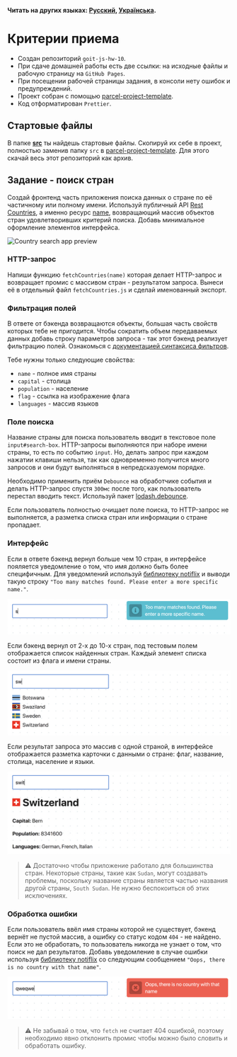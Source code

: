 **Читать на других языках: [Русский](README.md), [Українська](README.ua.md).**

# Критерии приема

- Создан репозиторий `goit-js-hw-10`.
- При сдаче домашней работы есть две ссылки: на исходные файлы и рабочую
  страницу на `GitHub Pages`.
- При посещении рабочей страницы задания, в консоли нету ошибок и
  предупреждений.
- Проект собран с помощью
  [parcel-project-template](https://github.com/goitacademy/parcel-project-template).
- Код отформатирован `Prettier`.

## Стартовые файлы

В папке [**src**](./src) ты найдешь стартовые файлы. Скопируй их себе в проект,
полностью заменив папку `src` в
[parcel-project-template](https://github.com/goitacademy/parcel-project-template).
Для этого скачай весь этот репозиторий как архив.

## Задание - поиск стран

Создай фронтенд часть приложения поиска данных о стране по её частичному или
полному имени. Используй публичный API
[Rest Countries](https://restcountries.eu/), а именно ресурс
[name](https://restcountries.eu/#api-endpoints-name), возвращающий массив
объектов стран удовлетворивших критерий поиска. Добавь минимальное оформление
элементов интерфейса.

![Country search app preview](app-preview.gif)

### HTTP-запрос

Напиши функцию `fetchCountries(name)` которая делает HTTP-запрос и возвращает
промис с массивом стран - результатом запроса. Вынеси её в отдельный файл
`fetchCountries.js` и сделай именованный экспорт.

### Фильтрация полей

В ответе от бэкенда возвращаются объекты, большая часть свойств которых тебе не
пригодится. Чтобы сократить объем передаваемых данных добавь строку параметров
запроса - так этот бэкенд реализует фильтрацию полей. Ознакомься с
[документацией синтаксиса фильтров](https://restcountries.eu/#filter-response).

Тебе нужны только следующие свойства:

- `name` - полное имя страны
- `capital` - столица
- `population` - население
- `flag` - ссылка на изображение флага
- `languages` - массив языков

### Поле поиска

Название страны для поиска пользователь вводит в текстовое поле
`input#search-box`. HTTP-запросы выполняются при наборе имени страны, то есть по
событию `input`. Но, делать запрос при каждом нажатии клавиши нельзя, так как
одновременно получится много запросов и они будут выполняться в непредсказуемом
порядке.

Необходимо применить приём `Debounce` на обработчике события и делать
HTTP-запрос спустя `300мс` после того, как пользователь перестал вводить текст.
Используй пакет
[lodash.debounce](https://www.npmjs.com/package/lodash.debounce).

Если пользователь полностью очищает поле поиска, то HTTP-запрос не выполняется,
а разметка списка стран или информации о стране пропадает.

### Интерфейс

Если в ответе бэкенд вернул больше чем 10 стран, в интерфейсе пояляется
уведомление о том, что имя должно быть более специфичным. Для уведомлений
используй [библиотеку notiflix](https://www.notiflix.com/) и выводи такую строку
`"Too many matches found. Please enter a more specific name."`.

![Too many matches alert](too-many-matches.png)

Если бэкенд вернул от 2-х до 10-х стран, под тестовым полем отображается список
найденных стран. Каждый элемент списка состоит из флага и имени страны.

![Country list UI](country-list.png)

Если результат запроса это массив с одной страной, в интерфейсе отображается
разметка карточки с данными о стране: флаг, название, столица, население и
языки.

![Country info UI](country-info.png)

> ⚠️ Достаточно чтобы приложение работало для большинства стран. Некоторые
> страны, такие как `Sudan`, могут создавать проблемы, поскольку название страны
> является частью названия другой страны, `South Sudan`. Не нужно беспокоиться
> об этих исключениях.

### Обработка ошибки

Если пользователь ввёл имя страны которой не существует, бэкенд вернёт не пустой
массив, а ошибку со статус кодом `404` - не найдено. Если это не обработать, то
пользователь никогда не узнает о том, что поиск не дал результатов. Добавь
уведомление в случае ошибки используя
[библиотеку notiflix](https://www.notiflix.com/) со следующим сообщением
`"Oops, there is no country with that name"`.

![Error alert](error-alert.png)

> ⚠️ Не забывай о том, что `fetch` не считает 404 ошибкой, поэтому необходимо
> явно отклонить промис чтобы можно было словить и обработать ошибку.
